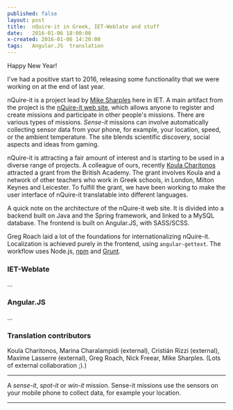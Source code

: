 ```yaml
---
published: false
layout: post
title:  nQuire-it in Greek, IET-Weblate and stuff
date:   2016-01-06 18:00:00
x-created: 2016-01-06 14:20:00
tags:   Angular.JS  translation
---
```



Happy New Year!


I've had a positive start to 2016, releasing some functionality that we
were working on at the end of last year.

nQuire-it is a project lead by [Mike Sharples][] here in IET.
A main artifact from the project is the [nQuire-it web site][nQuire-it], which
allows anyone to register and create missions and participate in other people's missions.
There are various types of missions. _Sense-it_ missions
can involve automatically collecting sensor data from your phone,
for example, your location, speed, or the ambient temperature.
The site blends scientific discovery, social aspects and ideas from gaming.

nQuire-it is attracting a fair amount of interest and is starting to be used
in a diverse range of projects.
A colleague of ours, recently [Koula Charitonos][] attracted a grant from the British Academy.
The grant involves Koula and a network of other teachers who work in Greek schools,
in London, Milton Keynes and Leicester.
To fulfill the grant, we have been working to make the user interface of nQuire-it
translatable into different languages.

A quick note on the architecture of the nQuire-it web site.
It is divided into a backend built on Java and the Spring framework, and linked to a MySQL database.
The frontend is built on Angular.JS, with SASS/SCSS.

Greg Roach laid a lot of the foundations for internationalizing nQuire-it.
Localization is achieved purely in the frontend, using `angular-gettext`.
The workflow uses Node.js, [npm][] and [Grunt][].


### IET-Weblate

...

### Angular.JS

...

### Translation contributors

Koula Charitonos, Marina Charalampidi (external), Cristián Rizzi (external), Maxime Lasserre (external), Greg Roach, Nick Freear, Mike Sharples. (Lots of external collaboration ;).)


---

A _sense-it_, _spot-it_ or _win-it_ mission. Sense-it missions use the sensors on your mobile phone to collect data, for example your location.




[IET-Weblate]: http://weblate.iet.open.ac.uk
[nQuire-it]: http://www.nquire-it.org
[Mike Sharples]: http://iet.open.ac.uk/people/mike.sharples
[Mike.2]: http://www.open.ac.uk/iet/main/people/ms8679
[Koula Charitonos]: http://iet.open.ac.uk/people/k.charitonos
[Koula Charitonos.2]: http://www.open.ac.uk/iet/main/people/kc4683
[Greg Roach]: https://github.com/fisharebest "@fisharebest"

[npm]: https://github.com/IET-OU/nquire-web-source/blob/greek/package.json
    "Node package manager – package.json"
[Grunt]: https://github.com/IET-OU/nquire-web-source/blob/greek/Gruntfile.js#L15-L49 "Gruntfile.js"


---
